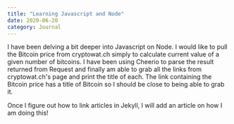 ```yaml
---
title: "Learning Javascript and Node"
date: 2020-06-20
category: Journal
---
```


I have been delving a bit deeper into Javascript on Node. I would like to pull the Bitcoin price from cryptowat.ch simply to calculate current value of a given number of bitcoins. I have been using Cheerio to parse the result returned from Request and finally am able to grab all the links from cryptowat.ch's page and print the title of each. The link containing the Bitcoin price has a title of Bitcoin so I should be close to being able to grab it.

Once I figure out how to link articles in Jekyll, I will add an article on how I am doing this!
